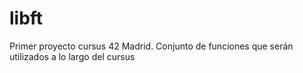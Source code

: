# libft
Primer proyecto cursus 42 Madrid. Conjunto de funciones que serán utilizados a lo largo del cursus
